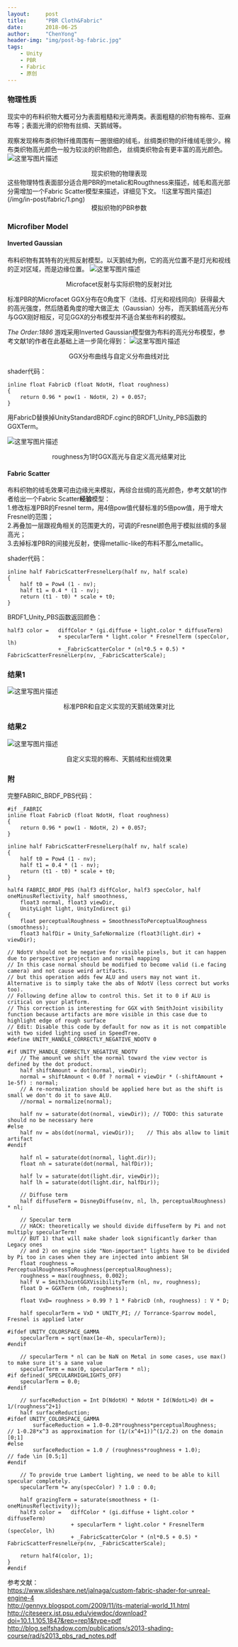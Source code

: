 ```yaml
---
layout:     post
title:      "PBR Cloth&Fabric"
date:       2018-06-25
author:     "ChenYong"
header-img: "img/post-bg-fabric.jpg"
tags:
    - Unity
    - PBR
    - Fabric
    - 原创
---
```


### 物理性质

现实中的布料织物大概可分为表面粗糙和光滑两类。表面粗糙的织物有棉布、亚麻布等；表面光滑的织物有丝绸、天鹅绒等。

观察发现棉布类织物纤维周围有一圈很细的绒毛，丝绸类织物的纤维绒毛很少。棉布类织物高光颜色一般为较淡的织物颜色，
丝绸类织物会有更丰富的高光颜色。
![这里写图片描述](/img/in-post/fabric/2.png)
<center>现实织物的物理表现</center>
这些物理特性表面部分适合用PBR的metalic和Rougthness来描述，绒毛和高光部分需增加一个Fabric Scatter模型来描述，详细见下文。
![这里写图片描述](/img/in-post/fabric/1.png)
<center>模拟织物的PBR参数</center>


### Microfiber Model

#### Inverted Gaussian
布料织物有其特有的光照反射模型。以天鹅绒为例，它的高光位置不是灯光和视线的正对区域，而是边缘位置。
![这里写图片描述](/img/in-post/fabric/3.jpg)
<center>Microfacet反射与实际织物的反射对比</center>

标准PBR的Microfacet GGX分布在0角度下（法线、灯光和视线同向）获得最大的高光强度，然后随着角度的增大做正太（Gaussian）分布，
而天鹅绒高光分布与GGX刚好相反，可见GGX的分布模型并不适合某些布料的模拟。

*The Order:1886* 游戏采用Inverted Gaussian模型做为布料的高光分布模型，参考文献1的作者在此基础上进一步简化得到：
![这里写图片描述](/img/in-post/fabric/4.jpg)
<center>GGX分布曲线与自定义分布曲线对比</center>

shader代码：
```
inline float FabricD (float NdotH, float roughness)
{
    return 0.96 * pow(1 - NdotH, 2) + 0.057; 
}
```

用FabricD替换掉UnityStandardBRDF.cginc的BRDF1_Unity_PBS函数的GGXTerm。

![这里写图片描述](/img/in-post/fabric/6.jpg)
<center>roughness为1时GGX高光与自定义高光结果对比</center>

#### Fabric Scatter
布料织物的绒毛效果可由边缘光来模拟，再综合丝绸的高光颜色，参考文献1的作者给出一个Fabric Scatter**经验**模型：<br />
1.修改标准PBR的Fresnel term，用4倍pow值代替标准的5倍pow值，用于增大Fresnel的范围；<br />
2.再叠加一层跟视角相关的范围更大的，可调的Fresnel颜色用于模拟丝绸的多层高光；<br />
3.去掉标准PBR的间接光反射，使得metallic-like的布料不那么metallic。

shader代码：
```
inline half FabricScatterFresnelLerp(half nv, half scale)
{
    half t0 = Pow4 (1 - nv); 
    half t1 = 0.4 * (1 - nv);
    return (t1 - t0) * scale + t0;
}
```

BRDF1_Unity_PBS函数返回颜色：
```
half3 color =   diffColor * (gi.diffuse + light.color * diffuseTerm)
                + specularTerm * light.color * FresnelTerm (specColor, lh)
                + _FabricScatterColor * (nl*0.5 + 0.5) * FabricScatterFresnelLerp(nv, _FabricScatterScale);
```


### 结果1
![这里写图片描述](/img/in-post/fabric/5.jpg)
<center>标准PBR和自定义实现的天鹅绒效果对比</center>

### 结果2
![这里写图片描述](/img/in-post/fabric/cloth.jpg)
<center>自定义实现的棉布、天鹅绒和丝绸效果</center>

### 附
完整FABRIC_BRDF_PBS代码：
```
#if _FABRIC
inline float FabricD (float NdotH, float roughness)
{
    return 0.96 * pow(1 - NdotH, 2) + 0.057; 
}

inline half FabricScatterFresnelLerp(half nv, half scale)
{
    half t0 = Pow4 (1 - nv); 
    half t1 = 0.4 * (1 - nv);
    return (t1 - t0) * scale + t0;
}

half4 FABRIC_BRDF_PBS (half3 diffColor, half3 specColor, half oneMinusReflectivity, half smoothness,
    float3 normal, float3 viewDir,
    UnityLight light, UnityIndirect gi)
{
    float perceptualRoughness = SmoothnessToPerceptualRoughness (smoothness);
    float3 halfDir = Unity_SafeNormalize (float3(light.dir) + viewDir);

// NdotV should not be negative for visible pixels, but it can happen due to perspective projection and normal mapping
// In this case normal should be modified to become valid (i.e facing camera) and not cause weird artifacts.
// but this operation adds few ALU and users may not want it. Alternative is to simply take the abs of NdotV (less correct but works too).
// Following define allow to control this. Set it to 0 if ALU is critical on your platform.
// This correction is interesting for GGX with SmithJoint visibility function because artifacts are more visible in this case due to highlight edge of rough surface
// Edit: Disable this code by default for now as it is not compatible with two sided lighting used in SpeedTree.
#define UNITY_HANDLE_CORRECTLY_NEGATIVE_NDOTV 0

#if UNITY_HANDLE_CORRECTLY_NEGATIVE_NDOTV
    // The amount we shift the normal toward the view vector is defined by the dot product.
    half shiftAmount = dot(normal, viewDir);
    normal = shiftAmount < 0.0f ? normal + viewDir * (-shiftAmount + 1e-5f) : normal;
    // A re-normalization should be applied here but as the shift is small we don't do it to save ALU.
    //normal = normalize(normal);

    half nv = saturate(dot(normal, viewDir)); // TODO: this saturate should no be necessary here
#else
    half nv = abs(dot(normal, viewDir));    // This abs allow to limit artifact
#endif

    half nl = saturate(dot(normal, light.dir));
    float nh = saturate(dot(normal, halfDir));

    half lv = saturate(dot(light.dir, viewDir));
    half lh = saturate(dot(light.dir, halfDir));

    // Diffuse term
    half diffuseTerm = DisneyDiffuse(nv, nl, lh, perceptualRoughness) * nl;

    // Specular term
    // HACK: theoretically we should divide diffuseTerm by Pi and not multiply specularTerm!
    // BUT 1) that will make shader look significantly darker than Legacy ones
    // and 2) on engine side "Non-important" lights have to be divided by Pi too in cases when they are injected into ambient SH
    float roughness = PerceptualRoughnessToRoughness(perceptualRoughness);
    roughness = max(roughness, 0.002);
    half V = SmithJointGGXVisibilityTerm (nl, nv, roughness);
    float D = GGXTerm (nh, roughness);

    float VxD= roughness > 0.99 ? 1 * FabricD (nh, roughness) : V * D;

    half specularTerm = VxD * UNITY_PI; // Torrance-Sparrow model, Fresnel is applied later

#ifdef UNITY_COLORSPACE_GAMMA
    specularTerm = sqrt(max(1e-4h, specularTerm));
#endif

    // specularTerm * nl can be NaN on Metal in some cases, use max() to make sure it's a sane value
    specularTerm = max(0, specularTerm * nl);
#if defined(_SPECULARHIGHLIGHTS_OFF)
    specularTerm = 0.0;
#endif

    // surfaceReduction = Int D(NdotH) * NdotH * Id(NdotL>0) dH = 1/(roughness^2+1)
    half surfaceReduction;
#ifdef UNITY_COLORSPACE_GAMMA
        surfaceReduction = 1.0-0.28*roughness*perceptualRoughness;      // 1-0.28*x^3 as approximation for (1/(x^4+1))^(1/2.2) on the domain [0;1]
#else
        surfaceReduction = 1.0 / (roughness*roughness + 1.0);           // fade \in [0.5;1]
#endif

    // To provide true Lambert lighting, we need to be able to kill specular completely.
    specularTerm *= any(specColor) ? 1.0 : 0.0;

    half grazingTerm = saturate(smoothness + (1-oneMinusReflectivity));
    half3 color =   diffColor * (gi.diffuse + light.color * diffuseTerm)
                    + specularTerm * light.color * FresnelTerm (specColor, lh)
                    + _FabricScatterColor * (nl*0.5 + 0.5) * FabricScatterFresnelLerp(nv, _FabricScatterScale);

    return half4(color, 1);
}
#endif
```

参考文献：<br />
https://www.slideshare.net/jalnaga/custom-fabric-shader-for-unreal-engine-4 <br />
http://gennyx.blogspot.com/2009/11/its-material-world_11.html <br />
http://citeseerx.ist.psu.edu/viewdoc/download?doi=10.1.1.105.1847&rep=rep1&type=pdf  <br />
http://blog.selfshadow.com/publications/s2013-shading-course/rad/s2013_pbs_rad_notes.pdf <br />